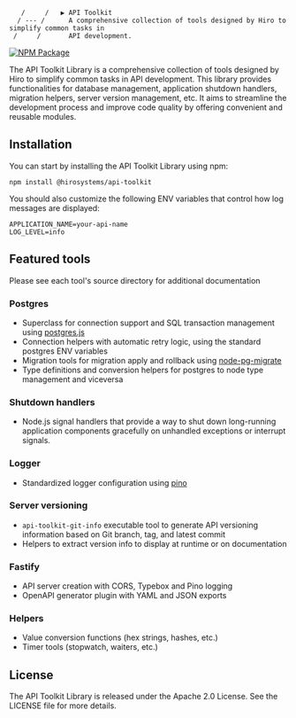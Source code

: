 
       /     /   ▶ API Toolkit
      / --- /      A comprehensive collection of tools designed by Hiro to simplify common tasks in
     /     /       API development.

[![NPM Package](https://img.shields.io/npm/v/@hirosystems/api-toolkit.svg?style=flat-square)](https://www.npmjs.org/package/@hirosystems/api-toolkit)

The API Toolkit Library is a comprehensive collection of tools designed by Hiro to simplify common
tasks in API development. This library provides functionalities for database management, application
shutdown handlers, migration helpers, server version management, etc. It aims to streamline the
development process and improve code quality by offering convenient and reusable modules.

## Installation

You can start by installing the API Toolkit Library using npm:

```
npm install @hirosystems/api-toolkit
```

You should also customize the following ENV variables that control how log messages are displayed:

```env
APPLICATION_NAME=your-api-name
LOG_LEVEL=info
```

## Featured tools

Please see each tool's source directory for additional documentation

### Postgres

* Superclass for connection support and SQL transaction management using
  [postgres.js](https://github.com/porsager/postgres)
* Connection helpers with automatic retry logic, using the standard postgres ENV variables
* Migration tools for migration apply and rollback using
  [node-pg-migrate](https://github.com/salsita/node-pg-migrate)
* Type definitions and conversion helpers for postgres to node type management and viceversa

### Shutdown handlers

* Node.js signal handlers that provide a way to shut down long-running application components
gracefully on unhandled exceptions or interrupt signals.

### Logger

* Standardized logger configuration using [pino](https://github.com/pinojs/pino)

### Server versioning

* `api-toolkit-git-info` executable tool to generate API versioning information based on Git branch,
  tag, and latest commit
* Helpers to extract version info to display at runtime or on documentation

### Fastify

* API server creation with CORS, Typebox and Pino logging
* OpenAPI generator plugin with YAML and JSON exports

### Helpers

* Value conversion functions (hex strings, hashes, etc.)
* Timer tools (stopwatch, waiters, etc.)

## License

The API Toolkit Library is released under the Apache 2.0 License. See the LICENSE file for more
details.
